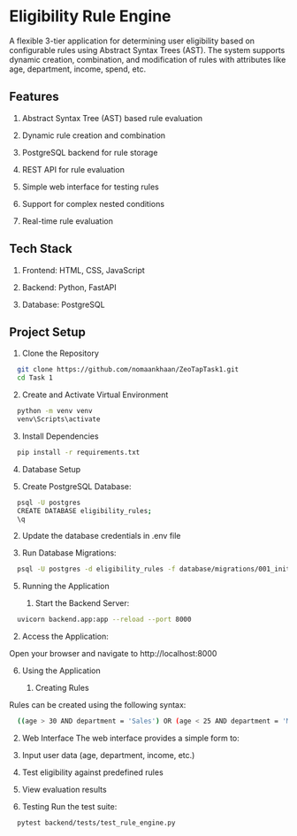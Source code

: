# Eligibility Rule Engine

A flexible 3-tier application for determining user eligibility based on configurable rules using Abstract Syntax Trees (AST). The system supports dynamic creation, combination, and modification of rules with attributes like age, department, income, spend, etc.


## Features

1. Abstract Syntax Tree (AST) based rule evaluation

2. Dynamic rule creation and combination

3. PostgreSQL backend for rule storage

4. REST API for rule evaluation

5. Simple web interface for testing rules

6. Support for complex nested conditions

7. Real-time rule evaluation

## Tech Stack

1. Frontend: HTML, CSS, JavaScript

2. Backend: Python, FastAPI

3. Database: PostgreSQL

## Project Setup

1. Clone the Repository

```bash
  git clone https://github.com/nomaankhaan/ZeoTapTask1.git
  cd Task 1
```

2. Create and Activate Virtual Environment

```bash
  python -m venv venv
  venv\Scripts\activate
```
3. Install Dependencies

```bash
  pip install -r requirements.txt
```

4. Database Setup

1. Create PostgreSQL Database:

```bash
  psql -U postgres
  CREATE DATABASE eligibility_rules;
  \q
```
2. Update the database credentials in .env file

3. Run Database Migrations:

```bash
  psql -U postgres -d eligibility_rules -f database/migrations/001_initial_schema.sql
```

5. Running the Application

    1. Start the Backend Server:

```bash
  uvicorn backend.app:app --reload --port 8000
```
2. Access the Application:

Open your browser and navigate to http://localhost:8000

6. Using the Application

    1. Creating Rules

Rules can be created using the following syntax:

```bash
  ((age > 30 AND department = 'Sales') OR (age < 25 AND department = 'Marketing')) AND (salary > 50000 OR experience > 5)
```
2. Web Interface
The web interface provides a simple form to:

1. Input user data (age, department, income, etc.)
2. Test eligibility against predefined rules
3. View evaluation results

7. Testing
Run the test suite:

```bash
  pytest backend/tests/test_rule_engine.py
```
